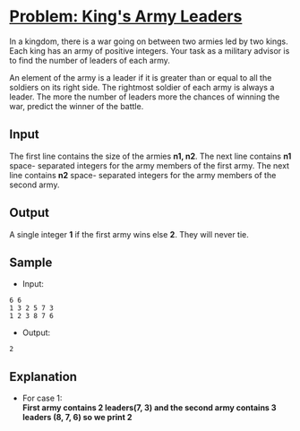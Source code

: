 # [Problem: King's Army Leaders](https://my.newtonschool.co/playground/code/2601wkbrq9nj)

In a kingdom, there is a war going on between two armies led by two kings. Each king has an army of positive integers. Your task as a military advisor is to find the number of leaders of each army.

An element of the army is a leader if it is greater than or equal to all the soldiers on its right side. The rightmost soldier of each army is always a leader. The more the number of leaders more the chances of winning the war, predict the winner of the battle.

## Input

The first line contains the size of the armies **n1, n2**.
The next line contains **n1** space- separated integers for the army members of the first army.
The next line contains **n2** space- separated integers for the army members of the second army.

## Output

A single integer **1** if the first army wins else **2**. They will never tie.

## Sample

- Input:
```
6 6
1 3 2 5 7 3
1 2 3 8 7 6
```

- Output:
```
2
```

## Explanation

- For case 1: <br> **First army contains 2 leaders(7, 3) and the second army contains 3 leaders (8, 7, 6) so we print 2**
